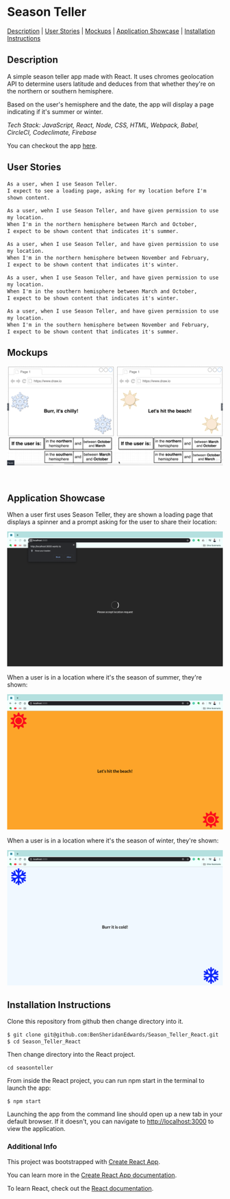# Season Teller

[Description](#description) | [User Stories](#user-stories) | [Mockups](#mockups) | [Application Showcase](#app-showcase) | [Installation Instructions](#installation)

## <a name="description">Description</a>

A simple season teller app made with React. It uses chromes geolocation API to determine users latitude and deduces from that whether they're on the northern or southern hemisphere. 

Based on the user's hemisphere and the date, the app will display a page indicating if it's summer or winter.

*Tech Stack: JavaScript, React, Node, CSS, HTML, Webpack, Babel, CircleCI, Codeclimate, Firebase*

You can checkout the app [here](https://season-teller-react.web.app/).

## <a name="user-stories">User Stories</a>

```
As a user, when I use Season Teller.
I expect to see a loading page, asking for my location before I'm shown content.
```
```
As a user, wehn I use Season Teller, and have given permission to use my location.
When I'm in the northern hemisphere between March and October, 
I expect to be shown content that indicates it's summer.
```
```
As a user, when I use Season Teller, and have given permission to use my location.
When I'm in the northern hemisphere between November and February, 
I expect to be shown content that indicates it's winter.
```
```
As a user, when I use Season Teller, and have given permission to use my location.
When I'm in the southern hemisphere between March and October, 
I expect to be shown content that indicates it's winter.
```
```
As a user, when I use Season Teller, and have given permission to use my location.
When I'm in the southern hemisphere between November and February, 
I expect to be shown content that indicates it's summer.
```

## <a name="mockups">Mockups</a>

![Season Teller Summer and Winter Mockups](https://github.com/BenSheridanEdwards/Season_Teller_React/blob/master/media/SeasonalTeller-Mockup.png)

<a name="app-showcase"><br /></a>

## Application Showcase

When a user first uses Season Teller, they are shown a loading page that displays a spinner and a prompt asking for the user to share their location:

![](https://github.com/BenSheridanEdwards/Season_Teller_React/blob/master/media/SeasonTeller-LoadingPage.png)

When a user is in a location where it's the season of summer, they're shown:

![](https://github.com/BenSheridanEdwards/Season_Teller_React/blob/master/media/SeasonTeller-SummerPage.png)

When a user is in a location where it's the season of winter, they're shown:

![](https://github.com/BenSheridanEdwards/Season_Teller_React/blob/master/media/SeasonTeller-WinterPage.png)



## <a name="installation">Installation Instructions</a>

Clone this repository from github then change directory into it.

```
$ git clone git@github.com:BenSheridanEdwards/Season_Teller_React.git
$ cd Season_Teller_React
```

Then change directory into the React project.
```
cd seasonteller
```
From inside the React project, you can run npm start in the terminal to launch the app:

```
$ npm start
```

Launching the app from the command line should open up a new tab in your default browser. If it doesn't, you can navigate to [http://localhost:3000](http://localhost:3000) to view the application.<br />

### Additional Info

This project was bootstrapped with [Create React App](https://github.com/facebook/create-react-app).

You can learn more in the [Create React App documentation](https://facebook.github.io/create-react-app/docs/getting-started).

To learn React, check out the [React documentation](https://reactjs.org/).

